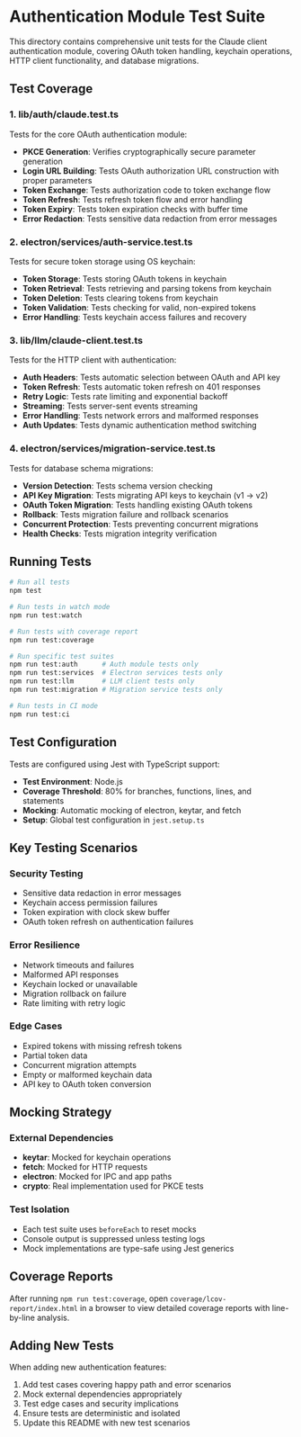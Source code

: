 # Authentication Module Test Suite

This directory contains comprehensive unit tests for the Claude client authentication module, covering OAuth token handling, keychain operations, HTTP client functionality, and database migrations.

## Test Coverage

### 1. **lib/auth/claude.test.ts**
Tests for the core OAuth authentication module:
- **PKCE Generation**: Verifies cryptographically secure parameter generation
- **Login URL Building**: Tests OAuth authorization URL construction with proper parameters
- **Token Exchange**: Tests authorization code to token exchange flow
- **Token Refresh**: Tests refresh token flow and error handling
- **Token Expiry**: Tests token expiration checks with buffer time
- **Error Redaction**: Tests sensitive data redaction from error messages

### 2. **electron/services/auth-service.test.ts**
Tests for secure token storage using OS keychain:
- **Token Storage**: Tests storing OAuth tokens in keychain
- **Token Retrieval**: Tests retrieving and parsing tokens from keychain
- **Token Deletion**: Tests clearing tokens from keychain
- **Token Validation**: Tests checking for valid, non-expired tokens
- **Error Handling**: Tests keychain access failures and recovery

### 3. **lib/llm/claude-client.test.ts**
Tests for the HTTP client with authentication:
- **Auth Headers**: Tests automatic selection between OAuth and API key
- **Token Refresh**: Tests automatic token refresh on 401 responses
- **Retry Logic**: Tests rate limiting and exponential backoff
- **Streaming**: Tests server-sent events streaming
- **Error Handling**: Tests network errors and malformed responses
- **Auth Updates**: Tests dynamic authentication method switching

### 4. **electron/services/migration-service.test.ts**
Tests for database schema migrations:
- **Version Detection**: Tests schema version checking
- **API Key Migration**: Tests migrating API keys to keychain (v1 → v2)
- **OAuth Token Migration**: Tests handling existing OAuth tokens
- **Rollback**: Tests migration failure and rollback scenarios
- **Concurrent Protection**: Tests preventing concurrent migrations
- **Health Checks**: Tests migration integrity verification

## Running Tests

```bash
# Run all tests
npm test

# Run tests in watch mode
npm run test:watch

# Run tests with coverage report
npm run test:coverage

# Run specific test suites
npm run test:auth      # Auth module tests only
npm run test:services  # Electron services tests only
npm run test:llm       # LLM client tests only
npm run test:migration # Migration service tests only

# Run tests in CI mode
npm run test:ci
```

## Test Configuration

Tests are configured using Jest with TypeScript support:
- **Test Environment**: Node.js
- **Coverage Threshold**: 80% for branches, functions, lines, and statements
- **Mocking**: Automatic mocking of electron, keytar, and fetch
- **Setup**: Global test configuration in `jest.setup.ts`

## Key Testing Scenarios

### Security Testing
- Sensitive data redaction in error messages
- Keychain access permission failures
- Token expiration with clock skew buffer
- OAuth token refresh on authentication failures

### Error Resilience
- Network timeouts and failures
- Malformed API responses
- Keychain locked or unavailable
- Migration rollback on failure
- Rate limiting with retry logic

### Edge Cases
- Expired tokens with missing refresh tokens
- Partial token data
- Concurrent migration attempts
- Empty or malformed keychain data
- API key to OAuth token conversion

## Mocking Strategy

### External Dependencies
- **keytar**: Mocked for keychain operations
- **fetch**: Mocked for HTTP requests
- **electron**: Mocked for IPC and app paths
- **crypto**: Real implementation used for PKCE tests

### Test Isolation
- Each test suite uses `beforeEach` to reset mocks
- Console output is suppressed unless testing logs
- Mock implementations are type-safe using Jest generics

## Coverage Reports

After running `npm run test:coverage`, open `coverage/lcov-report/index.html` in a browser to view detailed coverage reports with line-by-line analysis.

## Adding New Tests

When adding new authentication features:
1. Add test cases covering happy path and error scenarios
2. Mock external dependencies appropriately
3. Test edge cases and security implications
4. Ensure tests are deterministic and isolated
5. Update this README with new test scenarios